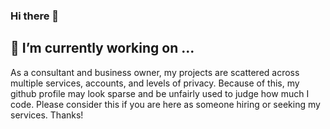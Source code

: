 ### Hi there 👋

## 🔭 I’m currently working on ...

As a consultant and business owner, my projects are scattered across multiple services, accounts, and levels of privacy. Because of this, my github profile may look sparse and be unfairly used to judge how much I code. Please consider this if you are here as someone hiring or seeking my services. Thanks!

<!--
**justinxreese/justinxreese** is a ✨ _special_ ✨ repository because its `README.md` (this file) appears on your GitHub profile.

Here are some ideas to get you started:

- 🔭 I’m currently working on ...
- 🌱 I’m currently learning ...
- 👯 I’m looking to collaborate on ...
- 🤔 I’m looking for help with ...
- 💬 Ask me about ...
- 📫 How to reach me: ...
- 😄 Pronouns: ...
- ⚡ Fun fact: ...
-->
